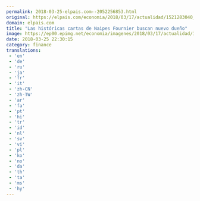 ```yaml
---
permalink: 2018-03-25-elpais.com--2052256853.html
original: https://elpais.com/economia/2018/03/17/actualidad/1521283040_855249.html#?ref=rss&format=simple&link=link
domain: elpais.com
title: "Las históricas cartas de Naipes Fournier buscan nuevo dueño"
image: https://ep00.epimg.net/economia/imagenes/2018/03/17/actualidad/1521283040_855249_1521286907_rrss_normal.jpg
date: 2018-03-25 22:30:15
category: finance
translations: 
 - 'en'
 - 'de'
 - 'ru'
 - 'ja'
 - 'fr'
 - 'it'
 - 'zh-CN'
 - 'zh-TW'
 - 'ar'
 - 'fa'
 - 'pt'
 - 'hi'
 - 'tr'
 - 'id'
 - 'nl'
 - 'sv'
 - 'vi'
 - 'pl'
 - 'ko'
 - 'no'
 - 'da'
 - 'th'
 - 'ta'
 - 'ms'
 - 'hy'
---
```


